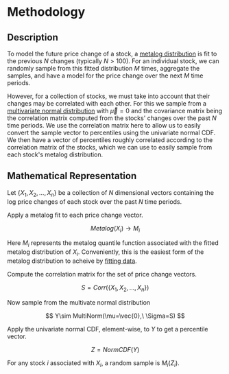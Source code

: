 # Methodology

## Description

To model the future price change of a stock, a [metalog distribution](https://en.wikipedia.org/wiki/Metalog_distribution) is fit to the previous $N$ changes (typically $N>100$). For an individual stock, we can randomly sample from this fitted distribution $M$ times, aggregate the samples, and have a model for the price change over the next $M$ time periods.

However, for a collection of stocks, we must take into account that their changes may be correlated with each other. For this we sample from a [multivariate normal distribution](https://en.wikipedia.org/wiki/Multivariate_normal_distribution) with $\vec{\mu}=0$ and the covariance matrix being the correlation matrix computed from the stocks' changes over the past $N$ time periods. We use the correlation matrix here to allow us to easily convert the sample vector to percentiles using the univariate normal CDF. We then have a vector of percentiles roughly correlated according to the correlation matrix of the stocks, which we can use to easily sample from each stock's metalog distribution.

## Mathematical Representation

Let $\{X_1,X_2,...,X_n\}$ be a collection of $N$ dimensional vectors containing the log price changes of each stock over the past $N$ time periods.

Apply a metalog fit to each price change vector.

$$
Metalog(X_i)\rightarrow M_i
$$

Here $M_i$ represents the metalog quantile function associated with the fitted metalog distribution of $X_i$. Conveniently, this is the easiest form of the metalog distribution to acheive by [fitting data](https://en.wikipedia.org/wiki/Metalog_distribution#Fitting_to_data).

Compute the correlation matrix for the set of price change vectors.

$$
S=Corr(\{X_1,X_2,...,X_n\})
$$

Now sample from the multivate normal distribution

$$
Y\sim MultiNorm(\mu=\vec{0},\ \Sigma=S)
$$

Apply the univariate normal CDF, element-wise, to $Y$ to get a percentile vector.

$$
Z=NormCDF(Y)
$$

For any stock $i$ associated with $X_i$, a random sample is $M_i(Z_i)$.


